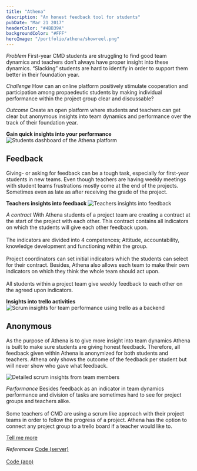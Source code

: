 ```yaml
---
title: "Athena"
description: "An honest feedback tool for students"
pubDate: "Mar 21 2017"
headerColor: "#4BB39A"
backgroundColor: "#FFF"
heroImage: "/portfolio/athena/showreel.png"
---
```


_Problem_
First-year CMD students are struggling to find good team dynamics and teachers don’t always have proper insight into these dynamics. “Slacking” students are hard to identify in order to support them better in their foundation year.

_Challenge_
How can an online platform positively stimulate cooperation and participation among propaedeutic students by making individual performance within the project group clear and discussable?

_Outcome_
Create an open platform where students and teachers can get clear but anonymous insights into team dynamics and performance over the track of their foundation year.

**Gain quick insights into your performance**
![Students dashboard of the Athena platform](/portfolio/athena/dashboard.png)

## Feedback

Giving- or asking for feedback can be a tough task, especially for first-year students in new teams. Even though teachers are having weekly meetings with student teams frustrations mostly come at the end of the projects. Sometimes even as late as after receiving the grade of the project.

**Teachers insights into feedback**
![Teachers insights into feedback](/portfolio/athena/feedback.png)

_A contract_
With Athena students of a project team are creating a contract at the start of the project with each other. This contract contains all indicators on which the students will give each other feedback upon.<br/><br/>
The indicators are divided into 4 competences; Attitude, accountability, knowledge development and functioning within the group.<br/><br/>
Project coordinators can set initial indicators which the students can select for their contract. Besides, Athena also allows each team to make their own indicators on which they think the whole team should act upon.<br/><br/>
All students within a project team give weekly feedback to each other on the agreed upon indicators.

**Insights into trello activities**
![Scrum insights for team performance using trello as a backend](/portfolio/athena/workload.png)

## Anonymous

As the purpose of Athena is to give more insight into team dynamics Athena is built to make sure students are giving honest feedback. Therefore, all feedback given within Athena is anonymized for both students and teachers. Athena only shows the outcome of the feedback per student but will never show who gave what feedback.

![Detailed scrum insights from team members](/portfolio/athena/workload_2.png)

_Performance_
Besides feedback as an indicator in team dynamics performance and division of tasks are sometimes hard to see for project groups and teachers alike. <br/><br/>
Some teachers of CMD are using a scrum like approach with their project teams in order to follow the progress of a project. Athena has the option to connect any project group to a trello board if a teacher would like to.

<a href="mailto:mail@sanderboer.nl?subject=Let's chat!&body=Hi, I'd like to talk about your work,">Tell me more</a>

_References_
<span>
<a href="https://github.com/xiduzo/afstudeerproject_backend" target="_blank">Code (server)</a><br/><br/>
<a href="https://github.com/xiduzo/afstudeerproject" target="_blank">Code (app)</a>
</span>
